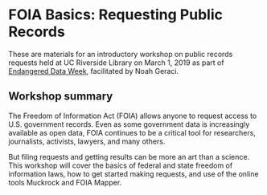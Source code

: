 # FOIA Basics: Requesting Public Records
 
These are materials for an introductory workshop on public records requests held at UC Riverside Library on March 1, 2019 as part of [Endangered Data Week](https://endangereddataweek.org/), facilitated by Noah Geraci.

## Workshop summary

The Freedom of Information Act (FOIA) allows anyone to request access to U.S. government records. Even as some government data is increasingly available as open data, FOIA continues to be a critical tool for researchers, journalists, activists, lawyers, and many others.

But filing requests and getting results can be more an art than a science. This workshop will cover the basics of federal and state freedom of information laws, how to get started making requests, and use of the online tools Muckrock and FOIA Mapper.